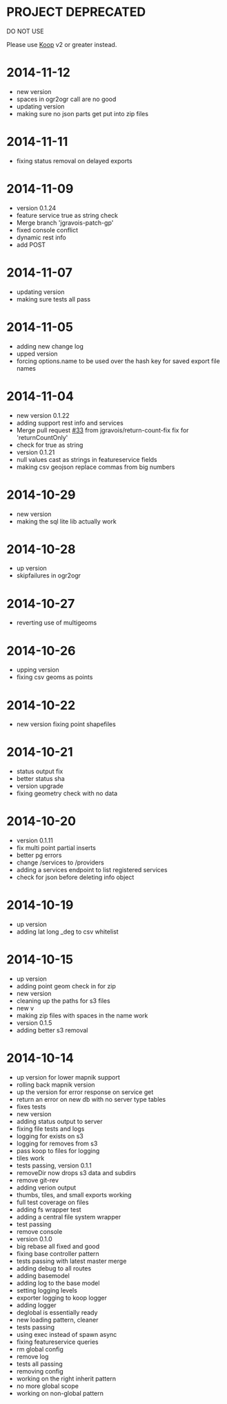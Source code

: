 # PROJECT DEPRECATED

DO NOT USE

Please use [Koop](https://www.npmjs.com/package/koop) v2 or greater instead.

2014-11-12
==========

  * new version
  * spaces in ogr2ogr call are no good
  * updating version
  * making sure no json parts get put into zip files

2014-11-11
==========

  * fixing status removal on delayed exports

2014-11-09
==========

  * version 0.1.24
  * feature service true as string check
  * Merge branch 'jgravois-patch-gp'
  * fixed console conflict
  * dynamic rest info
  * add POST

2014-11-07
==========

  * updating version
  * making sure tests all pass

2014-11-05
==========

  * adding new change log
  * upped version
  * forcing options.name to be used over the hash key for saved export file names

2014-11-04
==========

  * new version 0.1.22
  * adding support rest info and services
  * Merge pull request [#33](https://github.com/Esri/koop-server/issues/33) from jgravois/return-count-fix
    fix for 'returnCountOnly'
  * check for true as string
  * version 0.1.21
  * null values cast as strings in featureservice fields
  * making csv geojson replace commas from big numbers

2014-10-29
==========

  * new version
  * making the sql lite lib actually work

2014-10-28
==========

  * up version
  * skipfailures in ogr2ogr

2014-10-27
==========

  * reverting use of multigeoms

2014-10-26
==========

  * upping version
  * fixing csv geoms as points

2014-10-22
==========

  * new version fixing point shapefiles

2014-10-21
==========

  * status output fix
  * better status sha
  * version upgrade
  * fixing geometry check with no data

2014-10-20
==========

  * version 0.1.11
  * fix multi point partial inserts
  * better pg errors
  * change /services to /providers
  * adding a services endpoint to list registered services
  * check for json before deleting info object

2014-10-19
==========

  * up version
  * adding lat long _deg to csv whitelist

2014-10-15
==========

  * up version
  * adding point geom check in for zip
  * new version
  * cleaning up the paths for s3 files
  * new v
  * making zip files with spaces in the name work
  * version 0.1.5
  * adding better s3 removal

2014-10-14
==========

  * up version for lower mapnik support
  * rolling back mapnik version
  * up the version for error response on service get
  * return an error on new db with no server type tables
  * fixes tests
  * new version
  * adding status output to server
  * fixing file tests and logs
  * logging for exists on s3
  * logging for removes from s3
  * pass koop to files for logging
  * tiles work
  * tests passing, version 0.1.1
  * removeDir now drops s3 data and subdirs
  * remove git-rev
  * adding verion output
  * thumbs, tiles, and small exports working
  * full test coverage on files
  * adding fs wrapper test
  * adding a central file system wrapper
  * test passing
  * remove console
  * version 0.1.0
  * big rebase all fixed and good
  * fixing base controller pattern
  * tests passing with latest master merge
  * adding debug to all routes
  * adding basemodel
  * adding log to the base model
  * setting logging levels
  * exporter logging to koop logger
  * adding logger
  * deglobal is essentially ready
  * new loading pattern, cleaner
  * tests passing
  * using exec instead of spawn async
  * fixing featureservice queries
  * rm global config
  * remove log
  * tests all passing
  * removing config
  * working on the right inherit pattern
  * no more global scope
  * working on non-global pattern
